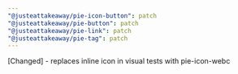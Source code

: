 ```yaml
---
"@justeattakeaway/pie-icon-button": patch
"@justeattakeaway/pie-button": patch
"@justeattakeaway/pie-link": patch
"@justeattakeaway/pie-tag": patch
---
```


[Changed] - replaces inline icon in visual tests with pie-icon-webc
